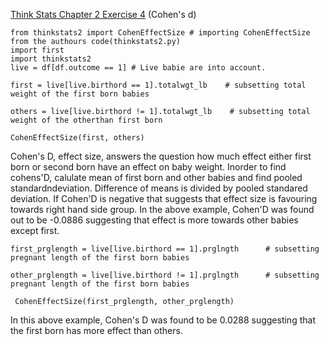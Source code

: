 [Think Stats Chapter 2 Exercise 4](http://greenteapress.com/thinkstats2/html/thinkstats2003.html#toc24) (Cohen's d)

    from thinkstats2 import CohenEffectSize # importing CohenEffectSize from the authours code(thinkstats2.py)
    import first
    import thinkstats2
    live = df[df.outcome == 1] # Live babie are into account. 

    first = live[live.birthord == 1].totalwgt_lb    # subsetting total weight of the first born babies  

    others = live[live.birthord != 1].totalwgt_lb    # subsetting total weight of the otherthan first born

    CohenEffectSize(first, others) 
    
Cohen's D, effect size, answers the question how much effect either first born or second born have an effect on baby weight. Inorder to find cohens'D, calulate mean of first born and other babies and find pooled standardndeviation. Difference of means is divided by pooled standared deviation. If Cohen'D is negative that suggests that effect size is favouring towards right hand side group. In the above example, Cohen'D was found out to be -0.0886 suggesting that effect is more towards other babies except first. 

    first_prglength = live[live.birthord == 1].prglngth      # subsetting pregnant length of the first born babies 

    other_prglength = live[live.birthord != 1].prglngth      # subsetting pregnant length of the first born babies

     CohenEffectSize(first_prglength, other_prglength)  
     
 In this above example, Cohen's D was found to be 0.0288 suggesting that the first born has more effect than others.
